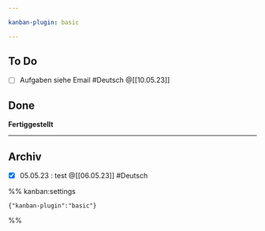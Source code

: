 ```yaml
---

kanban-plugin: basic

---
```


## To Do

- [ ] Aufgaben siehe Email #Deutsch @[[10.05.23]]


## Done

**Fertiggestellt**


***

## Archiv

- [x] 05.05.23 : test @[[06.05.23]] #Deutsch

%% kanban:settings
```
{"kanban-plugin":"basic"}
```
%%